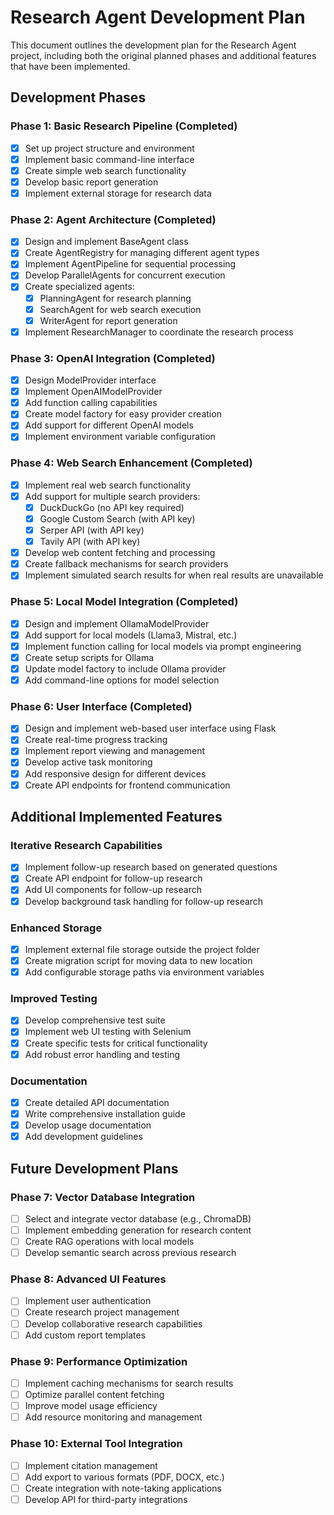 # Research Agent Development Plan

This document outlines the development plan for the Research Agent project, including both the original planned phases and additional features that have been implemented.

## Development Phases

### Phase 1: Basic Research Pipeline (Completed)
- [x] Set up project structure and environment
- [x] Implement basic command-line interface
- [x] Create simple web search functionality
- [x] Develop basic report generation
- [x] Implement external storage for research data

### Phase 2: Agent Architecture (Completed)
- [x] Design and implement BaseAgent class
- [x] Create AgentRegistry for managing different agent types
- [x] Implement AgentPipeline for sequential processing
- [x] Develop ParallelAgents for concurrent execution
- [x] Create specialized agents:
  - [x] PlanningAgent for research planning
  - [x] SearchAgent for web search execution
  - [x] WriterAgent for report generation
- [x] Implement ResearchManager to coordinate the research process

### Phase 3: OpenAI Integration (Completed)
- [x] Design ModelProvider interface
- [x] Implement OpenAIModelProvider
- [x] Add function calling capabilities
- [x] Create model factory for easy provider creation
- [x] Add support for different OpenAI models
- [x] Implement environment variable configuration

### Phase 4: Web Search Enhancement (Completed)
- [x] Implement real web search functionality
- [x] Add support for multiple search providers:
  - [x] DuckDuckGo (no API key required)
  - [x] Google Custom Search (with API key)
  - [x] Serper API (with API key)
  - [x] Tavily API (with API key)
- [x] Develop web content fetching and processing
- [x] Create fallback mechanisms for search providers
- [x] Implement simulated search results for when real results are unavailable

### Phase 5: Local Model Integration (Completed)
- [x] Design and implement OllamaModelProvider
- [x] Add support for local models (Llama3, Mistral, etc.)
- [x] Implement function calling for local models via prompt engineering
- [x] Create setup scripts for Ollama
- [x] Update model factory to include Ollama provider
- [x] Add command-line options for model selection

### Phase 6: User Interface (Completed)
- [x] Design and implement web-based user interface using Flask
- [x] Create real-time progress tracking
- [x] Implement report viewing and management
- [x] Develop active task monitoring
- [x] Add responsive design for different devices
- [x] Create API endpoints for frontend communication

## Additional Implemented Features

### Iterative Research Capabilities
- [x] Implement follow-up research based on generated questions
- [x] Create API endpoint for follow-up research
- [x] Add UI components for follow-up research
- [x] Develop background task handling for follow-up research

### Enhanced Storage
- [x] Implement external file storage outside the project folder
- [x] Create migration script for moving data to new location
- [x] Add configurable storage paths via environment variables

### Improved Testing
- [x] Develop comprehensive test suite
- [x] Implement web UI testing with Selenium
- [x] Create specific tests for critical functionality
- [x] Add robust error handling and testing

### Documentation
- [x] Create detailed API documentation
- [x] Write comprehensive installation guide
- [x] Develop usage documentation
- [x] Add development guidelines

## Future Development Plans

### Phase 7: Vector Database Integration
- [ ] Select and integrate vector database (e.g., ChromaDB)
- [ ] Implement embedding generation for research content
- [ ] Create RAG operations with local models
- [ ] Develop semantic search across previous research

### Phase 8: Advanced UI Features
- [ ] Implement user authentication
- [ ] Create research project management
- [ ] Develop collaborative research capabilities
- [ ] Add custom report templates

### Phase 9: Performance Optimization
- [ ] Implement caching mechanisms for search results
- [ ] Optimize parallel content fetching
- [ ] Improve model usage efficiency
- [ ] Add resource monitoring and management

### Phase 10: External Tool Integration
- [ ] Implement citation management
- [ ] Add export to various formats (PDF, DOCX, etc.)
- [ ] Create integration with note-taking applications
- [ ] Develop API for third-party integrations
